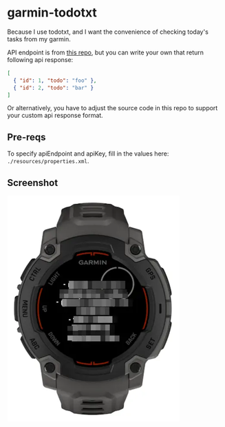 # garmin-todotxt

Because I use todotxt, and I want the convenience of checking today's tasks from my garmin.

API endpoint is from [this repo](https://github.com/kahnwong/todotxt-api), but you can write your own that return following api response:

```json
[
  { "id": 1, "todo": "foo" },
  { "id": 2, "todo": "bar" }
]
```

Or alternatively, you have to adjust the source code in this repo to support your custom api response format.

## Pre-reqs

To specify apiEndpoint and apiKey, fill in the values here: `./resources/properties.xml`.

## Screenshot

![screenshot](docs/screenshot.webp)

